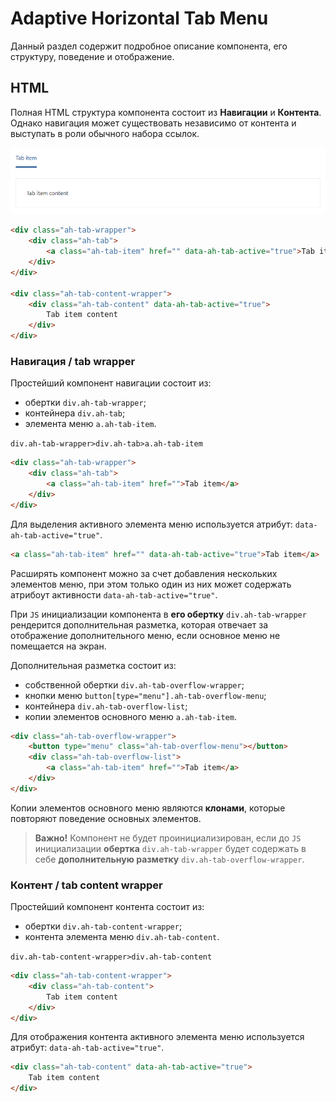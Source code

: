 # Adaptive Horizontal Tab Menu

Данный раздел содержит подробное описание компонента, его структуру, поведение и отображение.

## HTML

Полная HTML структура компонента состоит из **Навигации** и **Контента**.
Однако навигация может существовать независимо от контента и выступать в роли обычного набора ссылок.

![Навигация и контент](./././src/screenshots/s1.png)

```html
<div class="ah-tab-wrapper">
    <div class="ah-tab">
        <a class="ah-tab-item" href="" data-ah-tab-active="true">Tab item</a>
    </div>
</div>

<div class="ah-tab-content-wrapper">
    <div class="ah-tab-content" data-ah-tab-active="true">
        Tab item content
    </div>
</div>
```

### Навигация / tab wrapper

Простейший компонент навигации состоит из:

* обертки `div.ah-tab-wrapper`;
* контейнера `div.ah-tab`;
* элемента меню `a.ah-tab-item`.

`div.ah-tab-wrapper>div.ah-tab>a.ah-tab-item`

```html
<div class="ah-tab-wrapper">
    <div class="ah-tab">
        <a class="ah-tab-item" href="">Tab item</a>
    </div>
</div>
```  

Для выделения активного элемента меню используется атрибут: `data-ah-tab-active="true"`.

```html
<a class="ah-tab-item" href="" data-ah-tab-active="true">Tab item</a>
```  

Расширять компонент можно за счет добавления нескольких элементов меню, при этом только один из них может содержать атрибоут активности `data-ah-tab-active="true"`.  

При `JS` инициализации компонента в **его обертку** `div.ah-tab-wrapper` рендерится дополнительная разметка, которая отвечает за отображение дополнительного меню, если основное меню не помещается на экран.  

Дополнительная разметка состоит из:  

* собственной обертки `div.ah-tab-overflow-wrapper`;
* кнопки меню `button[type="menu"].ah-tab-overflow-menu`;
* контейнера `div.ah-tab-overflow-list`;
* копии элементов основного меню `a.ah-tab-item`.

```html
<div class="ah-tab-overflow-wrapper">
    <button type="menu" class="ah-tab-overflow-menu"></button>
    <div class="ah-tab-overflow-list">
        <a class="ah-tab-item" href="">Tab item</a>
    </div>
</div>
```  

Копии элементов основного меню являются **клонами**, которые повторяют поведение основных элементов.  

> **Важно!** Компонент не будет проинициализирован, если до `JS` инициализации **обертка** `div.ah-tab-wrapper` будет содержать в себе **дополнительную разметку** `div.ah-tab-overflow-wrapper`.

### Контент / tab content wrapper

Простейший компонент контента состоит из:

* обертки `div.ah-tab-content-wrapper`;
* контента элемента меню `div.ah-tab-content`.

`div.ah-tab-content-wrapper>div.ah-tab-content`

```html
<div class="ah-tab-content-wrapper">
    <div class="ah-tab-content">
        Tab item content
    </div>
</div>
```  

Для отображения контента активного элемента меню используется атрибут: `data-ah-tab-active="true"`.

```html
<div class="ah-tab-content" data-ah-tab-active="true">
    Tab item content
</div>
```  

